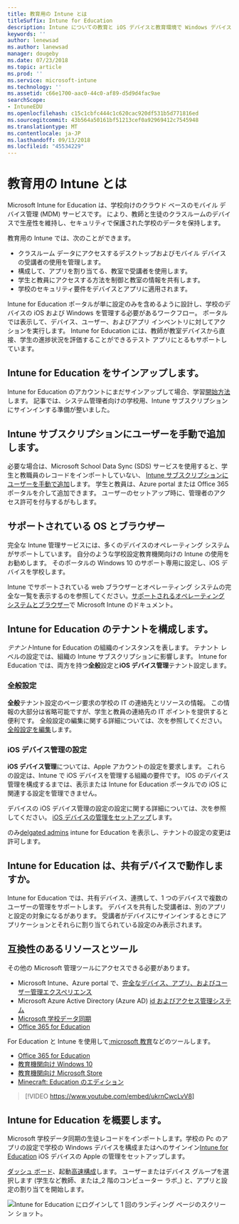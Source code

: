 ```yaml
---
title: 教育用の Intune とは
titleSuffix: Intune for Education
description: Intune についての教育と iOS デバイスと教育環境で Windows デバイスを管理する方法について説明します。
keywords: ''
author: lenewsad
ms.author: lanewsad
manager: dougeby
ms.date: 07/23/2018
ms.topic: article
ms.prod: ''
ms.service: microsoft-intune
ms.technology: ''
ms.assetid: c66e1700-aac0-44c0-af89-d5d9d4fac9ae
searchScope:
- IntuneEDU
ms.openlocfilehash: c15c1cbfc444c1c620cac920df531b5d771816ed
ms.sourcegitcommit: 43b564a50161bf51213cef0a92969412c7545948
ms.translationtype: MT
ms.contentlocale: ja-JP
ms.lasthandoff: 09/13/2018
ms.locfileid: "45534229"
---
```

# <a name="what-is-intune-for-education"></a>教育用の Intune とは

Microsoft Intune for Education は、学校向けのクラウド ベースのモバイル デバイス管理 (MDM) サービスです。 により、教師と生徒のクラスルームのデバイスで生産性を維持し、セキュリティで保護された学校のデータを保持します。 

教育用の Intune では、次のことができます。
* クラスルーム データにアクセスするデスクトップおよびモバイル デバイスの受講者の使用を管理します。
* 構成して、アプリを割り当てる、教室で受講者を使用します。
* 学生と教員にアクセスする方法を制御と教室の情報を共有します。
* 学校のセキュリティ要件をデバイスとアプリに適用されます。

Intune for Education ポータルが単に設定のみを含めるように設計し、学校のデバイスの iOS および Windows を管理する必要があるワークフロー。 ポータルでは表示して、デバイス、ユーザー、およびアプリ インベントリに対してアクションを実行します。 Intune for Education には、教師が教室デバイスから直接、学生の進捗状況を評価することができるテスト アプリにとるもサポートしています。  

## <a name="sign-up-for-intune-for-education"></a>Intune for Education をサインアップします。
Intune for Education のアカウントにまだサインアップして場合、学習[開始方法](https://docs.microsoft.com/intune/account-sign-up)します。 記事では、システム管理者向けの学校用、Intune サブスクリプションにサインインする準備が整いました。 

## <a name="manually-add-users-to-you-intune-subscription"></a>Intune サブスクリプションにユーザーを手動で追加します。
必要な場合は、Microsoft School Data Sync (SDS) サービスを使用すると、学生と教職員のレコードをインポートしていない、 [Intune サブスクリプションにユーザーを手動で追加](https://docs.microsoft.com/intune/users-add)します。 学生と教員は、Azure portal または Office 365 ポータルを介して追加できます。 ユーザーのセットアップ時に、管理者のアクセス許可を付与するがもします。 

## <a name="supported-os-and-browsers"></a>サポートされている OS とブラウザー
完全な Intune 管理サービスには、多くのデバイスのオペレーティング システムがサポートしています。 自分のような学校設定教育機関向けの Intune の使用をお勧めします。 そのポータルの Windows 10 のサポート専用に設定し、iOS デバイスを学校します。  

Intune でサポートされている web ブラウザーとオペレーティング システムの完全な一覧を表示するのを参照してください。[サポートされるオペレーティング システムとブラウザー](https://docs.microsoft.com/intune/supported-devices-browsers)で Microsoft Intune のドキュメント。  

## <a name="configuring-your-intune-for-education-tenant"></a>Intune for Education のテナントを構成します。
*テナント*Intune for Education の組織のインスタンスを表します。 テナント レベルの設定では、組織の Intune サブスクリプションに影響します。 Intune for Education では、両方を持つ**全般**設定と**iOS デバイス管理**テナント設定します。 

### <a name="general-settings"></a>全般設定
**全般**テナント設定のページ要求の学校の IT の連絡先とリソースの情報。 この情報の大部分は省略可能ですが、学生と教員の連絡先の IT ポイントを提供すると便利です。  全般設定の編集に関する詳細については、次を参照してください。[全般設定を編集](edu-tenant-general-settings.md)します。 

### <a name="ios-device-management-settings"></a>iOS デバイス管理の設定  
**iOS デバイス管理**については、Apple アカウントの設定を要求します。 これらの設定は、Intune で iOS デバイスを管理する組織の要件です。 IOS のデバイス管理を構成するまでは、表示または Intune for Education ポータルでの iOS に関連する設定を管理できません。

デバイスの iOS デバイス管理の設定の設定に関する詳細については、次を参照してください。 [iOS デバイスの管理をセットアップ](setup-ios-device-management.md)します。

のみ[delgated admins](group-admin-delegate.md) intune for Education を表示し、テナントの設定の変更は許可します。

## <a name="does-intune-for-education-work-on-shared-devices"></a>Intune for Education は、共有デバイスで動作しますか。  
Intune for Education では、共有デバイス、連携して、1 つのデバイスで複数のユーザーの管理をサポートします。 デバイスを共有した受講者は、別のアプリと設定の対象になるがあります。 受講者がデバイスにサインインするときにアプリケーションとそれらに割り当てられている設定のみ表示されます。  

## <a name="compatible-resources-and-tools"></a>互換性のあるリソースとツール

その他の Microsoft 管理ツールにアクセスできる必要があります。
* Microsoft Intune、Azure portal で、[完全なデバイス、アプリ、およびユーザー管理エクスペリエンス](https://docs.microsoft.com/intune/understand-explore/introduction-to-microsoft-intune)
* Microsoft Azure Active Directory (Azure AD) [id およびアクセス管理システム](https://docs.microsoft.com/azure/active-directory/active-directory-administer)
* [Microsoft 学校データ同期](https://sds.microsoft.com)
* [Office 365 for Education](https://support.office.com/article/Get-started-with-Office-365-Education-AB02ABE5-A1EE-458C-B749-5B44416CCF14)

For Education と Intune を使用して[:microsoft 教育](https://docs.microsoft.com/education/#pivot=itpro)などのツールします。

- [Office 365 for Education](https://support.office.com/article/Set-up-Office-365-for-business-6a3a29a0-e616-4713-99d1-15eda62d04fa)
- [教育機関向け Windows 10](https://docs.microsoft.com/education/windows)
- [教育機関向け Microsoft Store](https://docs.microsoft.com/microsoft-store/index?toc=/microsoft-store/education/toc.json)
- [Minecraft: Education のエディション](https://docs.microsoft.com/education/windows/school-get-minecraft)

> [!VIDEO https://www.youtube.com/embed/ukrnCwcLvV8]

## <a name="get-started-with-intune-for-education"></a>Intune for Education を概要します。
Microsoft 学校データ同期の生徒レコードをインポートします。学校の Pc のアプリの設定で学校の Windows デバイスを構成またはへのサインイン[Intune for Education](https://intuneeducation.portal.azure.com) iOS デバイスの Apple の管理をセットアップします。

[ダッシュ ボード](how-do-i-customize-my-dashboard.md)、起動[高速構成](Express-configuration-intune-edu.md)します。 ユーザーまたはデバイス グループを選択します (学生など教師、または_2 階のコンピューター ラボ_) と、アプリと設定の割り当てを開始します。

![Intune for Education にログインして 1 回のランディング ページのスクリーン ショット。](./media/dashboard-001-landing-page.png)
